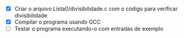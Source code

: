 - [x] Criar o arquivo Lista0/divisibilidade.c com o código para verificar divisibilidade
- [x] Compilar o programa usando GCC
- [ ] Testar o programa executando-o com entradas de exemplo
